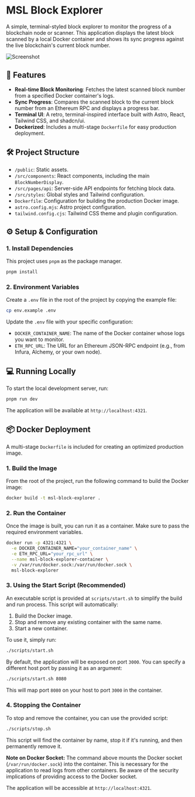 # MSL Block Explorer

A simple, terminal-styled block explorer to monitor the progress of a blockchain node or scanner. This application displays the latest block scanned by a local Docker container and shows its sync progress against the live blockchain's current block number.

![Screenshot](public/screenshot.png)

## 🚀 Features

- **Real-time Block Monitoring**: Fetches the latest scanned block number from a specified Docker container's logs.
- **Sync Progress**: Compares the scanned block to the current block number from an Ethereum RPC and displays a progress bar.
- **Terminal UI**: A retro, terminal-inspired interface built with Astro, React, Tailwind CSS, and shadcn/ui.
- **Dockerized**: Includes a multi-stage `Dockerfile` for easy production deployment.

## 🛠️ Project Structure

- `/public`: Static assets.
- `/src/components`: React components, including the main `BlockNumberDisplay`.
- `/src/pages/api`: Server-side API endpoints for fetching block data.
- `/src/styles`: Global styles and Tailwind configuration.
- `Dockerfile`: Configuration for building the production Docker image.
- `astro.config.mjs`: Astro project configuration.
- `tailwind.config.cjs`: Tailwind CSS theme and plugin configuration.

## ⚙️ Setup & Configuration

### 1. Install Dependencies

This project uses `pnpm` as the package manager.

```sh
pnpm install
```

### 2. Environment Variables

Create a `.env` file in the root of the project by copying the example file:

```sh
cp env.example .env
```

Update the `.env` file with your specific configuration:

- `DOCKER_CONTAINER_NAME`: The name of the Docker container whose logs you want to monitor.
- `ETH_RPC_URL`: The URL for an Ethereum JSON-RPC endpoint (e.g., from Infura, Alchemy, or your own node).

## 💻 Running Locally

To start the local development server, run:

```sh
pnpm run dev
```

The application will be available at `http://localhost:4321`.

## 📦 Docker Deployment

A multi-stage `Dockerfile` is included for creating an optimized production image.

### 1. Build the Image

From the root of the project, run the following command to build the Docker image:

```sh
docker build -t msl-block-explorer .
```

### 2. Run the Container

Once the image is built, you can run it as a container. Make sure to pass the required environment variables.

```sh
docker run -p 4321:4321 \
  -e DOCKER_CONTAINER_NAME="your_container_name" \
  -e ETH_RPC_URL="your_rpc_url" \
  --name msl-block-explorer-container \
  -v /var/run/docker.sock:/var/run/docker.sock \
  msl-block-explorer
```

### 3. Using the Start Script (Recommended)

An executable script is provided at `scripts/start.sh` to simplify the build and run process. This script will automatically:

1.  Build the Docker image.
2.  Stop and remove any existing container with the same name.
3.  Start a new container.

To use it, simply run:

```sh
./scripts/start.sh
```

By default, the application will be exposed on port `3000`. You can specify a different host port by passing it as an argument:

```sh
./scripts/start.sh 8080
```

This will map port `8080` on your host to port `3000` in the container.

### 4. Stopping the Container

To stop and remove the container, you can use the provided script:

```sh
./scripts/stop.sh
```

This script will find the container by name, stop it if it's running, and then permanently remove it.

**Note on Docker Socket:** The command above mounts the Docker socket (`/var/run/docker.sock`) into the container. This is necessary for the application to read logs from other containers. Be aware of the security implications of providing access to the Docker socket.

The application will be accessible at `http://localhost:4321`.
